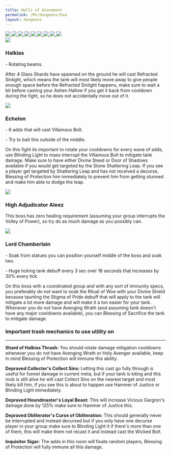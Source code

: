 ```yaml
---
title: Halls of Atonement
permalink: /M+/dungeons/hoa
layout: dungeons
---
```


<div class="author">

<a href="/M+/dungeons/dos">
    <img class="unselected-dungeon" src="/assets/img/dungeons/dos.jpg" />
</a>

<a href="/M+/dungeons/sd">
    <img class="unselected-dungeon" src="/assets/img/dungeons/sd.jpg" />
</a>

<a href="/M+/dungeons/mots">
    <img class="unselected-dungeon" src="/assets/img/dungeons/mots.jpg" />
</a>

<a href="/M+/dungeons/nw">
    <img class="unselected-dungeon" src="/assets/img/dungeons/nw.jpg" />
</a>

<a href="/M+/dungeons/hoa">
    <img class="selected-dungeon" src="/assets/img/dungeons/hoa.jpg" />
</a>

<a href="/M+/dungeons/top">
    <img class="unselected-dungeon" src="/assets/img/dungeons/top.jpg" />
</a>

<a href="/M+/dungeons/pf">
    <img class="unselected-dungeon" src="/assets/img/dungeons/pf.jpg" />
</a>

<a href="/M+/dungeons/soa">
    <img class="unselected-dungeon" src="/assets/img/dungeons/soa.jpg" />
</a>

<a href="/M+/dungeons/tazavesh">
    <img class="unselected-dungeon" src="/assets/img/dungeons/taz.jpg" />
</a>

</div>

<a>
    <img src="/assets/img/dungeons/halkias.png" class="dungeon_boss"/>
</a>

### Halkias

<a class="external" href="https://www.wowhead.com/spell=322913/refracted-sinlight" target="_blank" rel="noopener noreferrer" data-wowhead="spell=322913" data-wh-icon-size="small"></a> - Rotating beams.

After 4 Glass Shards have spawned on the ground he will cast Refracted Sinlight, which means the tank will most likely move away to give people enough space before the Refracted Sinlight happens, make sure to wait a bit before casting your Ashen Hallow if you get it back from cooldown during the fight, so he does not accidentally move out of it.

<a>
    <img src="/assets/img/dungeons/echelon.png" class="dungeon_boss"/>
</a>

### Echelon

<a class="external" href="https://www.wowhead.com/spell=319733/stone-call" target="_blank" rel="noopener noreferrer" data-wowhead="spell=319733" data-wh-icon-size="small"></a> - 6 adds that will cast Villainous Bolt.

<a class="external" href="https://www.wowhead.com/spell=319703/blood-torrent" target="_blank" rel="noopener noreferrer" data-wowhead="spell=319703" data-wh-icon-size="small"></a> - Try to bait this outside of the middle.

On this fight its important to rotate your cooldowns for every wave of adds, use Blinding Light to mass interrupt the Villainous Bolt to mitigate tank damage. Make sure to have either Divine Steed or Door of Shadows available if you would get targeted by the Stone Shattering Leap. If you see a player get targeted by Shattering Leap and has not received a decurse, Blessing of Protection him immediately to prevent him from getting stunned and make him able to dodge the leap.

<a>
    <img src="/assets/img/dungeons/aleez.png" class="dungeon_boss"/>
</a>

### High Adjudicator Aleez

This boss has zero healing requirement (assuming your group interrupts the Volley of Power), so try do as much damage as you possibly can.

<a>
    <img src="/assets/img/dungeons/lord.png" class="dungeon_boss"/>
</a>

### Lord Chamberlain

<a class="external" href="https://www.wowhead.com/spell=328791/ritual-of-woe" target="_blank" rel="noopener noreferrer" data-wowhead="spell=328791" data-wh-icon-size="small"></a> - Soak from statues you can position yourself middle of the boss and soak two.

<a class="external" href="https://www.wowhead.com/spell=323437/stigma-of-pride" target="_blank" rel="noopener noreferrer" data-wowhead="spell=323437" data-wh-icon-size="small"></a> - Huge ticking tank debuff every 3 sec over 18 seconds that increases by 30% every tick.

On this boss with a coordinated group and with any sort of immunity specs, you preferably do not want to soak the Ritual of Woe with your Divine Shield because taunting the Stigma of Pride debuff that will apply to the tank will mitigate a lot more damage and will make it a ton easier for your tank. Whenever you do not have Avenging Wrath (and assuming tank doesn't have any major cooldowns available), you can Blessing of Sacrifice the tank to mitigate damage.

### Important trash mechanics to use utility on

---
**Shard of Halkias Thrash:** You should rotate damage mitigation cooldowns whenever you do not have Avenging Wrath or Holy Avenger available, keep in mind Blessing of Protection will immune this ability.

**Depraved Collector's Collect Sins:** Letting this cast go fully through is useful for funnel damage in current meta, but if your tank is kiting and this mob is still alive he will cast Collect Sins on the nearest target and most likely kill him, if you see this is about to happen use Hammer of Justice or Blinding Light immediately.

**Depraved Houndmaster's Loyal Beast:** This will increase Vicious Gargron's damage done by 125% make sure to Hammer of Justice this.

**Depraved Obliterator's Curse of Obliteration:** This should generally never be interrupted and instead decursed but if you only have one decurse player in your group make sure to Blinding Light it if there's more than one of them, this will make them not recast it and instead cast the Wicked Bolt.

**Inquisitor Sigar:** The adds in this room will fixate random players, Blessing of Protection will fully immune all this damage.

